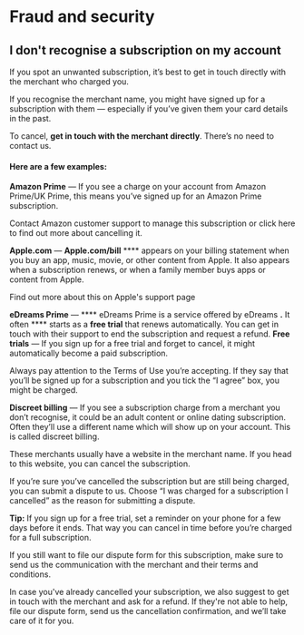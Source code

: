 # Fraud and security  
## I don't recognise a subscription on my account  
If you spot an unwanted subscription, it’s best to get in touch directly with the merchant who charged you.

If you recognise the merchant name, you might have signed up for a subscription with them — especially if you’ve given them your card details in the past. 

To cancel, **get in touch with the merchant directly**. There’s no need to contact us. 

#### Here are a few examples:

**Amazon Prime** — If you see a charge on your account from Amazon Prime/UK Prime, this means you’ve signed up for an Amazon Prime subscription.

Contact Amazon customer support to manage this subscription or click here to find out more about cancelling it.

 **Apple.com** — **Apple.com/bill** **** appears on your billing statement when you buy an app, music, movie, or other content from Apple. It also appears when a subscription renews, or when a family member buys apps or content from Apple. 

Find out more about this on Apple's support page

 **eDreams Prime** — **** eDreams Prime is a service offered by eDreams **.** It often **** starts as a **free trial** that renews automatically. You can get in touch with their support to end the subscription and request a refund. **Free trials** — If you sign up for a free trial and forget to cancel, it might automatically become a paid subscription.

Always pay attention to the Terms of Use you’re accepting. If they say that you’ll be signed up for a subscription and you tick the “I agree” box, you might be charged.

 **Discreet billing** — If you see a subscription charge from a merchant you don’t recognise, it could be an adult content or online dating subscription. Often they’ll use a different name which will show up on your account. This is called discreet billing.

These merchants usually have a website in the merchant name. If you head to this website, you can cancel the subscription.

If you’re sure you’ve cancelled the subscription but are still being charged, you can submit a dispute to us. Choose “I was charged for a subscription I cancelled” as the reason for submitting a dispute.

 **Tip:** If you sign up for a free trial, set a reminder on your phone for a few days before it ends. That way you can cancel in time before you’re charged for a full subscription.

If you still want to file our dispute form for this subscription, make sure to send us the communication with the merchant and their terms and conditions.

In case you've already cancelled your subscription, we also suggest to get in touch with the merchant and ask for a refund. If they're not able to help, file our dispute form, send us the cancellation confirmation, and we’ll take care of it for you.